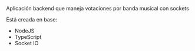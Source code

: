 Aplicación backend que maneja votaciones por banda musical con sockets

Está creada en base: 

* NodeJS
* TypeScript
* Socket IO
